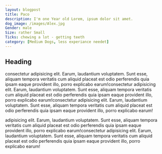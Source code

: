 ```yaml
---
layout: blogpost
title: Paco
description: I'm one Year old Lorem, ipsum dolor sit amet.
dog_image: /images/Alex.jpg
Gender: male
Size: rather Small
Ticks: chewing a lot - getting teeth
category: [Medium Dogs, less experiance needet]
---
```


## Heading

consectetur adipisicing elit. Earum, laudantium voluptatem. Sunt esse, aliquam tempora veritatis cum aliquid placeat est odio perferendis quia ipsam eaque provident illo, porro explicabo earum!consectetur adipisicing elit. Earum, laudantium voluptatem. Sunt esse, aliquam tempora veritatis cum aliquid placeat est odio perferendis quia ipsam eaque provident illo, porro explicabo earum!consectetur adipisicing elit. Earum, laudantium voluptatem. Sunt esse, aliquam tempora veritatis cum aliquid placeat est odio perferendis quia ipsam eaque provident illo, porro explicabo earum!

adipisicing elit. Earum, laudantium voluptatem. Sunt esse, aliquam tempora veritatis cum aliquid placeat est odio perferendis quia ipsam eaque provident illo, porro explicabo earum!consectetur adipisicing elit. Earum, laudantium voluptatem. Sunt esse, aliquam tempora veritatis cum aliquid placeat est odio perferendis quia ipsam eaque provident illo, porro explicabo earum!